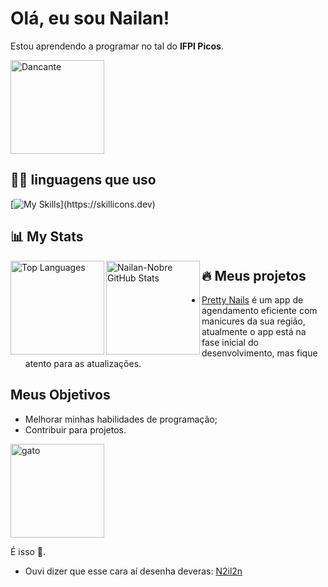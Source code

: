 # Olá, eu sou Nailan!

Estou aprendendo a programar no tal do **IFPI Picos**.

<img src="https://th.bing.com/th/id/R.5ec43944748de0beb799abdd2aaeae65?rik=1haYwgHdF9Qbcg&riu=http%3a%2f%2f24.media.tumblr.com%2fb9a552bef486726fb1206750e50c643e%2ftumblr_mq4c74lZ6S1rwai13o1_500.gif&ehk=RBG4kUJF1rTPpqf1sfVW%2bfm5l3Uy6c6e7bjpVOZ7ghk%3d&risl=&pid=ImgRaw&r=0" width="150" alt="Dancante">

## 👨‍💻 linguagens que uso

[![My Skills](https://skillicons.dev/icons?i=,html,css,js,py,)](https://skillicons.dev)

## 📊 **My Stats**

<div align: center; margin-bottom: 20px;>
  <img alt="Top Languages" align="left" width="150" src="https://github-readme-stats.vercel.app/api/top-langs/?username=Nailan-Nobre&layout=compact&langs_count=10&theme=dark"/>

  <img alt="Nailan-Nobre GitHub Stats" align="left" width="150" src="https://github-readme-stats.vercel.app/api?username=Nailan-Nobre&show_icons=true&theme=dark"/>

</div>

## 🔥 Meus projetos
- [Pretty Nails](https://ifpi-picos.github.io/projeto-integrador-pretty-nails/) é um app de agendamento eficiente com manicures da sua região, atualmente o app está na fase inicial do desenvolvimento, mas fique atento para as atualizações.

## Meus Objetivos
- Melhorar minhas habilidades de programação;
- Contribuir para projetos.

<img src="https://i.gifer.com/origin/bc/bcbb9ef33e46f728908acea171722f83_w200.webp" width="150" alt="gato">

É isso 🤙.
- Ouvi dizer que esse cara aí desenha deveras: [N2il2n](https://www.instagram.com/n2il2n/)

